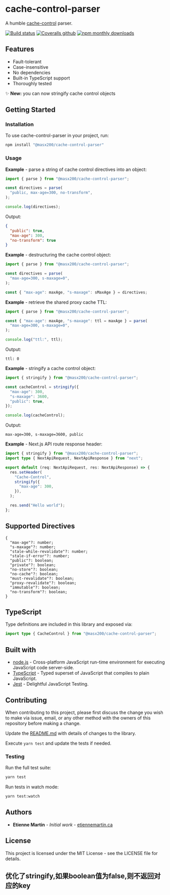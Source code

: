 # cache-control-parser

A humble
[cache-control](https://developer.mozilla.org/en-US/docs/Web/HTTP/Headers/Cache-Control)
parser.

[![Build status](https://github.com/etienne-martin/cache-control-parser/workflows/Build/badge.svg)](https://github.com/etienne-martin/cache-control-parser/actions)
[![Coveralls github](https://img.shields.io/coveralls/github/etienne-martin/cache-control-parser.svg)](https://coveralls.io/github/etienne-martin/cache-control-parser)
[![npm monthly downloads](https://img.shields.io/npm/dm/cache-control-parser.svg)](https://www.npmjs.com/package/cache-control-parser)

## Features

- Fault-tolerant
- Case-insensitive
- No dependencies
- Built-in TypeScript support
- Thoroughly tested

✨ **New:** you can now stringify cache control objects

## Getting Started

### Installation

To use cache-control-parser in your project, run:

```bash
npm install "@masx200/cache-control-parser"
```

### Usage

**Example** - parse a string of cache control directives into an object:

```javascript
import { parse } from "@masx200/cache-control-parser";

const directives = parse(
  "public, max-age=300, no-transform",
);

console.log(directives);
```

Output:

```json
{
  "public": true,
  "max-age": 300,
  "no-transform": true
}
```

**Example** - destructuring the cache control object:

```javascript
import { parse } from "@masx200/cache-control-parser";

const directives = parse(
  "max-age=300, s-maxage=0",
);

const { "max-age": maxAge, "s-maxage": sMaxAge } = directives;
```

**Example** - retrieve the shared proxy cache TTL:

```javascript
import { parse } from "@masx200/cache-control-parser";

const { "max-age": maxAge, "s-maxage": ttl = maxAge } = parse(
  "max-age=300, s-maxage=0",
);

console.log("ttl:", ttl);
```

Output:

```
ttl: 0
```

**Example** - stringify a cache control object:

```javascript
import { stringify } from "@masx200/cache-control-parser";

const cacheControl = stringify({
  "max-age": 300,
  "s-maxage": 3600,
  "public": true,
});

console.log(cacheControl);
```

Output:

```
max-age=300, s-maxage=3600, public
```

**Example** - Next.js API route response header:

```typescript
import { stringify } from "@masx200/cache-control-parser";
import type { NextApiRequest, NextApiResponse } from "next";

export default (req: NextApiRequest, res: NextApiResponse) => {
  res.setHeader(
    "Cache-Control",
    stringify({
      "max-age": 300,
    }),
  );

  res.send("Hello world");
};
```

## Supported Directives

```
{
  "max-age"?: number;
  "s-maxage"?: number;
  "stale-while-revalidate"?: number;
  "stale-if-error"?: number;
  "public"?: boolean;
  "private"?: boolean;
  "no-store"?: boolean;
  "no-cache"?: boolean;
  "must-revalidate"?: boolean;
  "proxy-revalidate"?: boolean;
  "immutable"?: boolean;
  "no-transform"?: boolean;
}
```

## TypeScript

Type definitions are included in this library and exposed via:

```typescript
import type { CacheControl } from "@masx200/cache-control-parser";
```

## Built with

- [node.js](https://nodejs.org/en/) - Cross-platform JavaScript run-time
  environment for executing JavaScript code server-side.
- [TypeScript](https://www.typescriptlang.org/) - Typed superset of JavaScript
  that compiles to plain JavaScript.
- [Jest](https://facebook.github.io/jest/) - Delightful JavaScript Testing.

## Contributing

When contributing to this project, please first discuss the change you wish to
make via issue, email, or any other method with the owners of this repository
before making a change.

Update the
[README.md](https://github.com/etienne-martin/cache-control-parser/blob/master/README.md)
with details of changes to the library.

Execute `yarn test` and update the tests if needed.

### Testing

Run the full test suite:

```bash
yarn test
```

Run tests in watch mode:

```bash
yarn test:watch
```

## Authors

- **Etienne Martin** - _Initial work_ -
  [etiennemartin.ca](https://etiennemartin.ca/)

## License

This project is licensed under the MIT License - see the LICENSE file for
details.

## 优化了stringify,如果boolean值为false,则不返回对应的key
